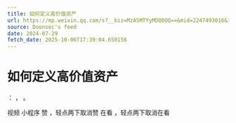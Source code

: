 ```yaml
---
title: 如何定义高价值资产
url: https://mp.weixin.qq.com/s?__biz=MzA5MTYyMDQ0OQ==&mid=2247493016&idx=1&sn=8218b9a11e4ffda059da8c360066f448
source: Doonsec's feed
date: 2024-07-29
fetch_date: 2025-10-06T17:39:04.650156
---
```


# 如何定义高价值资产

：
，
。

视频
小程序
赞
，轻点两下取消赞
在看
，轻点两下取消在看